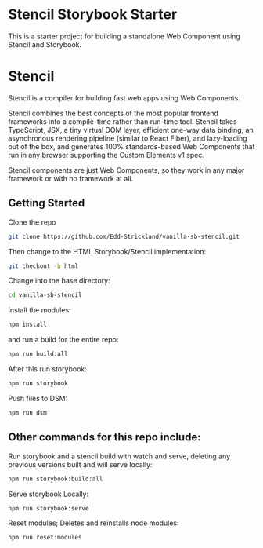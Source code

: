 # Stencil Storybook Starter

This is a starter project for building a standalone Web Component using Stencil and Storybook.

# Stencil

Stencil is a compiler for building fast web apps using Web Components.

Stencil combines the best concepts of the most popular frontend frameworks into a compile-time rather than run-time tool.  Stencil takes TypeScript, JSX, a tiny virtual DOM layer, efficient one-way data binding, an asynchronous rendering pipeline (similar to React Fiber), and lazy-loading out of the box, and generates 100% standards-based Web Components that run in any browser supporting the Custom Elements v1 spec.

Stencil components are just Web Components, so they work in any major framework or with no framework at all.

## Getting Started

Clone the repo

```bash
git clone https://github.com/Edd-Strickland/vanilla-sb-stencil.git
```

Then change to the HTML Storybook/Stencil implementation:

```bash
git checkout -b html
```

Change into the base directory:

```bash
cd vanilla-sb-stencil
```

Install the modules:

```bash
npm install
```

and run a build for the entire repo:

```bash
npm run build:all
```

After this run storybook:

```bash
npm run storybook
```

Push files to DSM:

```bash
npm run dsm
```

## Other commands for this repo include:

Run storybook and a stencil build with watch and serve, deleting any previous versions built and will serve locally:

```bash
npm run storybook:build:all
```

Serve storybook Locally:

```bash
npm run storybook:serve
```

Reset modules; Deletes and reinstalls node modules:

```bash
npm run reset:modules
```
